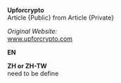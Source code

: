 **Upforcrypto**
<br>Article {Public} from Article {Private}

*Original Website:* 
<br>www.upforcrypto.com

**EN**

**ZH or ZH-TW**
<br>need to be define
